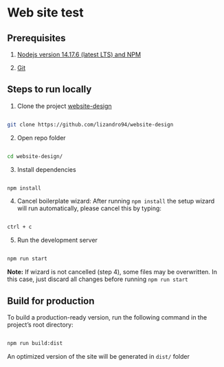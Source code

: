 # Web site test


## Prerequisites

1.  [Nodejs version 14.17.6 (latest LTS) and NPM](https://nodejs.org/en/)

2.  [Git](https://git-scm.com/​)

## Steps to run locally

 
1. Clone the project [website-design](https://github.com/lizandro94/website-design)
```bash

git clone https://github.com/lizandro94/website-design

```
  2. Open repo folder
```bash

cd website-design/

```

3. Install dependencies
```bash

npm install

```
4. Cancel boilerplate wizard: After running `npm install` the setup wizard will run automatically, please cancel this by typing:
```bash

ctrl + c

```
 
5. Run the development server
```bash

npm run start

```

**Note:** If wizard is not cancelled (step 4), some files may be overwritten. In this case, just discard all changes before running `npm run start`

 ## Build for production
To build a production-ready version, run the following command in the project’s root directory:
```bash

npm run build:dist

```
An optimized version of the site will be generated in `dist/` folder